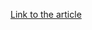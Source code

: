 [Link to the article](https://tools.cisco.com/security/center/resources/integrity_assurance.html#13)
